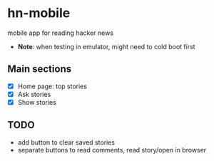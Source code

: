 # hn-mobile

mobile app for reading hacker news

- **Note**: when testing in emulator, might need to cold boot first

## Main sections

- [x] Home page: top stories  
- [x] Ask stories
- [x] Show stories

## TODO
- add button to clear saved stories
- separate buttons to read comments, read story/open in browser


